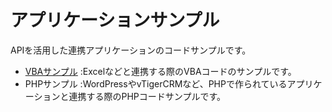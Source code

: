 # アプリケーションサンプル

APIを活用した連携アプリケーションのコードサンプルです。

* [VBAサンプル](./VBA_sample/index.md) :Excelなどと連携する際のVBAコードのサンプルです。  
* PHPサンプル :WordPressやvTigerCRMなど、PHPで作られているアプリケーションと連携する際のPHPコードサンプルです。
